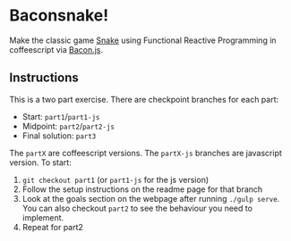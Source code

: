 Baconsnake!
===

Make the classic game [Snake](http://en.wikipedia.org/wiki/Snake_(video_game)) using Functional Reactive Programming in
coffeescript via [Bacon.js](https://github.com/baconjs/bacon.js/#baconjs).

Instructions
---

This is a two part exercise. There are checkpoint branches for each part:

* Start: `part1`/`part1-js`
* Midpoint: `part2`/`part2-js`
* Final solution: `part3`

The `partX` are coffeescript versions. The `partX-js` branches are javascript version. To start:

1. `git checkout part1` (or `part1-js` for the js version)
2. Follow the setup instructions on the readme page for that branch
3. Look at the goals section on the webpage after running `./gulp serve`. You can also checkout `part2` to see the behaviour you need to implement.
4. Repeat for part2
